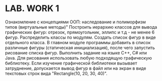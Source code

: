 # LAB. WORK 1

Ознакомление с концепциями ООП: наследование и полиморфизм типов (виртуальные методы)"
Построить иерархию классов для вывода графических фигур: отрезок, прямоугольник, эллипс и т.д - не менее 6 фигур.
Распределить классы по модулям. Создать список фигур в виде отдельного класса. В главном модуле программы
добавить в список различные фигуры (статическая инициализация), после чего запустить рисование списка фигур.
Выполнить задание на языке C++, C# или Java. Для рисования использовать любую подходящую графическую библиотеку.
Если изучение графической библиотеки вызывает затруднение, допускается вывод фигур в файл или на экран в виде текстовых строк вида "Rectangle(10, 20, 30, 40)".
